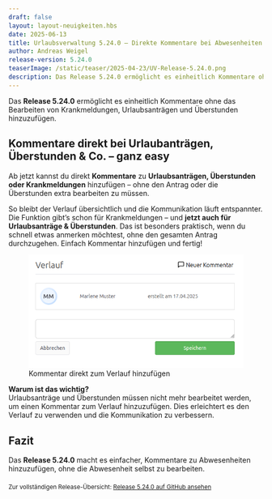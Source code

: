 ```yaml
---
draft: false
layout: layout-neuigkeiten.hbs
date: 2025-06-13
title: Urlaubsverwaltung 5.24.0 – Direkte Kommentare bei Abwesenheiten und Überstunden
author: Andreas Weigel
release-version: 5.24.0
teaserImage: /static/teaser/2025-04-23/UV-Release-5.24.0.png
description: Das Release 5.24.0 ermöglicht es einheitlich Kommentare ohne das Bearbeiten von Krankmeldungen, Urlaubsanträgen und Überstunden hinzuzufügen. Dies verbessert die Kommunikation und den Verlauf der Abwesenheiten.
---
```


Das **Release 5.24.0** ermöglicht es einheitlich Kommentare ohne das Bearbeiten von Krankmeldungen, Urlaubsanträgen und Überstunden hinzuzufügen.

<!-- more -->

## Kommentare direkt bei Urlaubanträgen, Überstunden & Co. – ganz easy

Ab jetzt kannst du direkt **Kommentare** zu **Urlaubsanträgen, Überstunden oder Krankmeldungen** hinzufügen – ohne den Antrag oder die Überstunden extra bearbeiten zu müssen.

So bleibt der Verlauf übersichtlich und die Kommunikation läuft entspannter. Die Funktion gibt’s schon für Krankmeldungen – und **jetzt auch für Urlaubsanträge & Überstunden**.
Das ist besonders praktisch, wenn du schnell etwas anmerken möchtest, ohne den gesamten Antrag durchzugehen. Einfach Kommentar hinzufügen und fertig!

<div class="flex my-8">
    <figure>
        <picture>
            <img
              src="kommentar-krankmeldung.png"
              alt="Kommentar direkt zum Verlauf hinzufügen"
              decoding="async"
              loading="lazy"
              class="rounded-lg"
            />
        </picture>
        <figcaption class="text-sm text-center">Kommentar direkt zum Verlauf hinzufügen</figcaption>
    </figure>
</div>

**Warum ist das wichtig?**  
Urlaubsanträge und Überstunden müssen nicht mehr bearbeitet werden, um einen Kommentar zum Verlauf hinzuzufügen. Dies erleichtert es den Verlauf zu verwenden und die Kommunikation zu verbessern.

## Fazit

Das **Release 5.24.0** macht es einfacher, Kommentare zu Abwesenheiten hinzuzufügen, ohne die Abwesenheit selbst zu bearbeiten.

<sub>Zur vollständigen Release-Übersicht: [Release 5.24.0 auf GitHub ansehen](https://github.com/urlaubsverwaltung/urlaubsverwaltung/releases/tag/urlaubsverwaltung-5.24.0)</sub>
